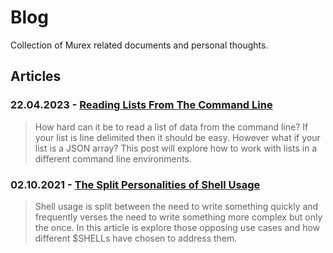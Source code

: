 # Blog

Collection of Murex related documents and personal thoughts.

## Articles

### 22.04.2023 - [Reading Lists From The Command Line](../blog/reading_lists.md)

> How hard can it be to read a list of data from the command line? If your list is line delimited then it should be easy. However what if your list is a JSON array? This post will explore how to work with lists in a different command line environments.


### 02.10.2021 - [The Split Personalities of Shell Usage](../blog/split_personalities.md)

> Shell usage is split between the need to write something quickly and frequently verses the need to write something more complex but only the once. In this article is explore those opposing use cases and how different $SHELLs have chosen to address them.

